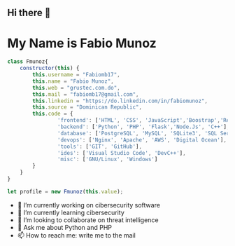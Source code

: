 ## Hi there 👋

# My Name is Fabio Munoz

```javascript
class Fmunoz{
    constructor(this) {
        this.username = "Fabiomb17",
        this.name = "Fabio Munoz",
        this.web = "grustec.com.do",
        this.mail = "fabiomb17@gmail.com",
        this.linkedin = "https://do.linkedin.com/in/fabiomunoz",
        this.source = "Dominican Republic",
        this.code = {
                'frontend': ['HTML', 'CSS', 'JavaScript','Boostrap','React'],
                'backend': ['Python', 'PHP', 'Flask','Node.Js', 'C++'],
                'database': ['PostgreSQL', 'MySQL', 'SQLite3', 'SQL Server'],
                'devops': ['Nginx', 'Apache', 'AWS', 'Digital Ocean'],
                'tools': ['GIT', 'GitHub'],
                'ides': ['Visual Studio Code', 'DevC++'],
                'misc': ['GNU/Linux', 'Windows']
        }
    }
}

let profile = new Fmunoz(this.value);
```

- 🔭 I’m currently working on cibersecurity software
- 🌱 I’m currently learning cibersecurity
- 👯 I’m looking to collaborate on threat intelligence
- 💬 Ask me about Python and PHP
- 📫 How to reach me: write me to the mail

